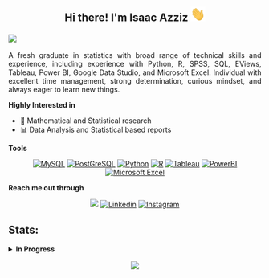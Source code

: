 ## <p align=center> Hi there! I'm Isaac Azziz <img src='https://github.com/elhakimyasya/elhakimyasya/blob/master/assets/Hi.gif' width='29' height='29'/>

![](https://visitor-badge.glitch.me/badge?page_id=isaacdha.isaacdha)

<p align=justify> A fresh graduate in statistics with broad range of technical skills and experience, including experience with Python, R, SPSS, SQL, EViews, Tableau, Power BI, Google Data Studio, and Microsoft Excel. Individual with excellent time management, strong determination, curious mindset, and always eager to learn new things.  </>

<p align=justify> </>

**Highly Interested in**
  - 📝 Mathematical and Statistical research 
  - 📊 Data Analysis and Statistical based reports

<p align=justify> </>
  
**Tools**
<p align=center>
  <a href="" target="_blank"><img alt="MySQL" src="https://img.shields.io/badge/MySQL-005C84?style=for-the-badge&logo=mysql&logoColor=white"/></a>   
  <a href="" target="_blank"><img alt="PostGreSQL" src="https://img.shields.io/badge/PostgreSQL-316192?style=for-the-badge&logo=postgresql&logoColor=white"/></a>  
  <a href="" target="_blank"><img alt="Python" src="https://img.shields.io/badge/Python-FFD43B?style=for-the-badge&logo=python&logoColor=blue"/></a> 
  <a href="" target="_blank"><img alt="R" src="https://img.shields.io/badge/R-276DC3?style=for-the-badge&logo=r&logoColor=white"/></a>   
  <a href="" target="_blank"><img alt="Tableau" src="https://img.shields.io/badge/Tableau-E97627?style=for-the-badge&logo=Tableau&logoColor=white"/></a>  
  <a href="" target="_blank"><img alt="PowerBI" src="https://img.shields.io/badge/PowerBI-F2C811?style=for-the-badge&logo=Power%20BI&logoColor=white"/></a> 
  <a href="" target="_blank"><img alt="Microsoft Excel" src="https://img.shields.io/badge/Microsoft_Excel-217346?style=for-the-badge&logo=microsoft-excel&logoColor=white"/></a>
</p>

<p align=justify> </>
  
**Reach me out through**
<p align=center>
  <a href="mailto:isaacazziz@gmail.com" target="_blank"><img src="https://img.shields.io/badge/Gmail-D14836?&style=for-the-badge&logo=gmail&logoColor=white"/></a>   
  <a href="https://www.linkedin.com/in/isaacdha/" target="_blank"><img alt="Linkedin" src="https://img.shields.io/badge/Linkedln-%230077B5.svg?&style=for-the-badge&logo=linkedin&logoColor=white" /></a>
  <a href="https://www.instagram.com/isaac_dha02/" target="_blank"><img alt="Instagram" src="https://img.shields.io/badge/Instagram-E4405F?style=for-the-badge&logo=instagram&logoColor=white" /></a>
</p>

## Stats:
<details>
 <summary><strong>In Progress</strong></summary>
   - 📊 I’m currently learning PowerBI. </br>
   - 🧐 I'm currentlu active in scholarship and internship hunting. </br> 
   
</details>
    <p align=center>
  <a href="#" title="Stats">
    <img height=175 align="center" src="https://github-readme-stats.vercel.app/api?username=isaacdha&show_icons=true&theme=gotham">
  </a>
</p>
